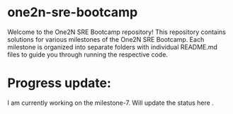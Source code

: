 
# one2n-sre-bootcamp
Welcome to the One2N SRE Bootcamp repository! This repository contains solutions for various milestones of the One2N SRE Bootcamp. Each milestone is organized into separate folders with individual README.md files to guide you through running the respective code.


# Progress update:

I am currently working on the milestone-7. Will update the status here .